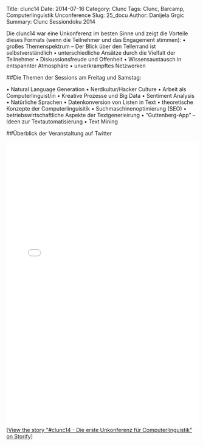 Title: clunc14
Date: 2014-07-16
Category: Clunc
Tags: Clunc, Barcamp, Computerlinguistik Unconference
Slug: 25_docu
Author: Danijela Grgic
Summary: Clunc Sessiondoku 2014


Die clunc14 war eine Unkonferenz im besten Sinne und zeigt die Vorteile dieses Formats (wenn die Teilnehmer und das Engagement stimmen): 
•	großes Themenspektrum – Der Blick über den Tellerrand ist selbstverständlich
•	unterschiedliche Ansätze durch die Vielfalt der Teilnehmer
•	Diskussionsfreude und Offenheit
•	Wissensaustausch in entspannter Atmosphäre
•	unverkrampftes Netzwerken 


##Die Themen der Sessions  am Freitag und Samstag:

•	Natural Language Generation
•	Nerdkultur/Hacker Culture
•	Arbeit als Computerlinguist/in
•	Kreative Prozesse und Big Data
•	Sentiment Analysis
•	Natürliche Sprachen
•	Datenkonversion von Listen in Text
•	theoretische Konzepte der Computerlinguisitik
•	Suchmaschinenoptimierung (SEO)
•	betriebswirtschaftliche Aspekte der Textgenerieirung
•	“Guttenberg-App” – Ideen zur Textautomatisierung
•	Text Mining



##Überblick der Veranstaltung auf Twitter 

<div class="storify"><iframe src="//storify.com/aexea/clunc14-die-erste-unkonferenz-fur-computerlinguis/embed?border=false" width="100%" height=750 frameborder=no allowtransparency=true></iframe><script src="//storify.com/aexea/clunc14-die-erste-unkonferenz-fur-computerlinguis.js?border=false"></script><noscript>[<a href="//storify.com/aexea/clunc14-die-erste-unkonferenz-fur-computerlinguis" target="_blank">View the story "#clunc14 - Die erste Unkonferenz für Computerlinguistik" on Storify</a>]</noscript></div>

